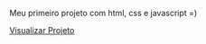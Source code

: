 <p>Meu primeiro projeto com html, css e javascript =) </p>

<a href="https://dev-almeida10.github.io/cars-page/">Visualizar Projeto</a>
